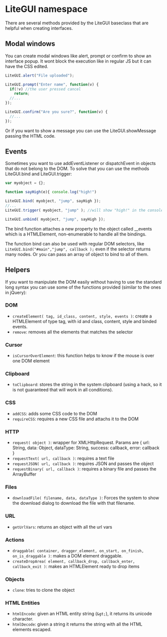 # LiteGUI namespace #

There are several methods provided by the LiteGUI baseclass that are helpful when creating interfaces.

## Modal windows ##

You can create modal windows like alert, prompt or confirm to show an interface popup.
It wont block the execution like in regular JS but it can have the CSS edited.

```javascript
LiteGUI.alert("File uploaded");

LiteGUI.prompt("Enter name", function(v) {
  if(!v) //the user pressed cancel
    return; 
  //...
});

LiteGUI.confirm("Are you sure?", function(v) {
  //...
});
```

Or if you want to show a message you can use the LiteGUI.showMessage passing the HTML code.

## Events ## 

Sometimes you want to use addEventListener or dispatchEvent in objects that do not belong to the DOM.
To solve that you can use the methods LiteGUI.bind and LiteGUI.trigger:

```javascript
var myobject = {};

function sayHigh(e){ console.log("high!") 

LiteGUI.bind( myobject, "jump", sayHigh });
//...
LiteGUI.trigger( myobject, "jump" ); //will show "high!" in the console

LiteGUI.unbind( myobject, "jump", sayHigh });

```

The bind function attaches a new property to the object called __events which is a HTMLElement, non-enumerable to handle all the bindings.

The function bind can also be used with regular DOM selectors, like ```LiteGUI.bind("#main","jump", callback );``` even if the selector returns many nodes.
Or you can pass an array of object to bind to all of them.

##  Helpers ## 

If you want to manipulate the DOM easily without having to use the standard long syntax you can use some of the functions provided (similar to the ones in jQuery):

### DOM ###

- ```createElement( tag, id_class, content, style, events )```: create a HTMLElement of type tag, with id and class, content, style and binded events.
- ```remove```: removes all the elements that matches the selector

### Cursor ###

- ```isCursorOverElement```: this function helps to know if the mouse is over one DOM element

### Clipboard ###

- ```toClipboard```: stores the string in the system clipboard (using a hack, so it is not guaranteed that will work in all conditions).

### CSS ###
- ```addCSS```: adds some CSS code to the DOM
- ```requireCSS```: requires a new CSS file and attachs it to the DOM

### HTTP ###
- ```request( object )```: wrapper for XMLHttpRequest. Params are { url: String, data: Object, dataType: String, success: callback, error: callback }
- ```requestText( url, callback )```: requires a text file 
- ```requestJSON( url, callback )```: requires JSON and passes the object
- ```requestBinary( url, callback )```: requires a binary file and passes the ArrayBuffer

### Files ###
- ```downloadFile( filename, data, dataType )```: Forces the system to show the download dialog to download the file with that filename.

### URL ###
- ```getUrlVars```: returns an object with all the url vars

### Actions ###
- ```draggable( container, dragger_element, on_start, on_finish, on_is_draggable )```: makes a DOM element draggable.
- ```createDropArea( element, callback_drop, callback_enter, callback_exit )```: makes an HTMLElement ready to drop items

### Objects ###
- ```clone```: tries to clone the object

### HTML Entities ###
- ```htmlEncode```: given an HTML entity string (```&gt;```), it returns its unicode character.
- ```htmlDecode```: given a string it returns the string with all the HTML elements escaped.

